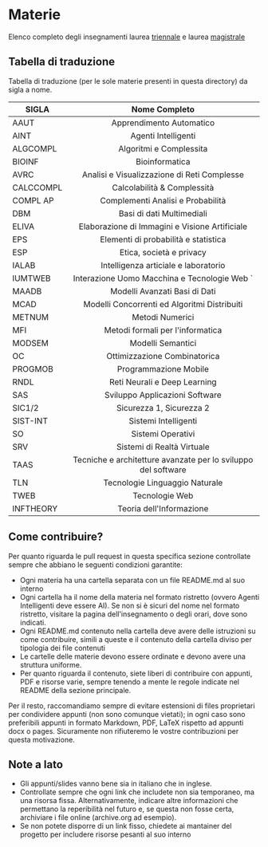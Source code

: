 # Materie

Elenco completo degli insegnamenti laurea [triennale](http://laurea.educ.di.unito.it/index.php/offerta-formativa/insegnamenti/elenco-completo/elenco-completo/) e laurea [magistrale](http://magistrale.educ.di.unito.it/index.php/offerta-formativa/insegnamenti/elenco-completo/elenco-completo/)

## Tabella di traduzione

Tabella di traduzione (per le sole materie presenti in questa directory) da sigla a nome.

| SIGLA     |                         Nome Completo                         |
| --------- | :-----------------------------------------------------------: |
| AAUT      |                   Apprendimento Automatico                    |
| AINT      |                      Agenti Intelligenti                      |
| ALGCOMPL  |                    Algoritmi e Complessita                    |
| BIOINF    |                        Bioinformatica                         |
| AVRC      |          Analisi e Visualizzazione di Reti Complesse          |
| CALCCOMPL |                  Calcolabilità & Complessità                  |
| COMPL AP  |               Complementi Analisi e Probabilità               |
| DBM       |                   Basi di dati Multimediali                   |
| ELIVA     |        Elaborazione di Immagini e Visione Artificiale         |
| EPS       |             Elementi di probabilità e statistica              |
| ESP       |                   Etica, società e privacy                    |
| IALAB     |             Intelligenza articiale e laboratorio              |
| IUMTWEB   |         Interazione Uomo Macchina e Tecnologie Web `          |
| MAADB     |                 Modelli Avanzati Basi di Dati                 |
| MCAD      |         Modelli Concorrenti ed Algoritmi Distribuiti          |
| METNUM    |                        Metodi Numerici                        |
| MFI       |               Metodi formali per l'informatica                |
| MODSEM    |                       Modelli Semantici                       |
| OC        |                 Ottimizzazione Combinatorica                  |
| PROGMOB   |                     Programmazione Mobile                     |
| RNDL      |                 Reti Neurali e Deep Learning                  |
| SAS       |                Sviluppo Applicazioni Software                 |
| SIC1/2    |                   Sicurezza 1, Sicurezza 2                    |
| SIST-INT  |                     Sistemi Intelligenti                      |
| SO        |                       Sistemi Operativi                       |
| SRV       |                  Sistemi di Realtà Virtuale                   |
| TAAS      | Tecniche e architetture avanzate per lo sviluppo del software |
| TLN       |                Tecnologie Linguaggio Naturale                 |
| TWEB      |                        Tecnologie Web                         |
| INFTHEORY |                   Teoria dell'Informazione                    |

## Come contribuire?

Per quanto riguarda le pull request in questa specifica sezione controllate sempre che abbiano le seguenti
condizioni garantite:

- Ogni materia ha una cartella separata con un file README.md al suo interno
- Ogni cartella ha il nome della materia nel formato ristretto (ovvero Agenti Intelligenti deve essere AI). Se non si è sicuri del nome nel formato ristretto, visitare la pagina dell'insegnamento o degli orari, dove sono indicati.
- Ogni README.md contenuto nella cartella deve avere delle istruzioni su come contribuire, simili a queste e il contenuto della cartella diviso per tipologia dei file contenuti
- Le cartelle delle materie devono essere ordinate e devono avere una struttura uniforme.
- Per quanto riguarda il contenuto, siete liberi di contribuire con appunti, PDF e risorse varie, sempre tenendo a mente le regole indicate nel README della sezione principale.

Per il resto, raccomandiamo sempre di evitare estensioni di files proprietari per condividere appunti (non sono comunque vietati); in ogni caso sono preferibili appunti in formato Markdown, PDF, LaTeX rispetto ad appunti docx o pages. Sicuramente non rifiuteremo le vostre contribuzioni per questa motivazione.

## Note a lato

- Gli appunti/slides vanno bene sia in italiano che in inglese.
- Controllate sempre che ogni link che includete non sia temporaneo, ma una risorsa fissa. Alternativamente, indicare altre informazioni che permettano la reperibilità nel futuro e, se questa non fosse certa, archiviare i file online (archive.org ad esempio).
- Se non potete disporre di un link fisso, chiedete ai mantainer del progetto per includere risorse pesanti al suo interno
